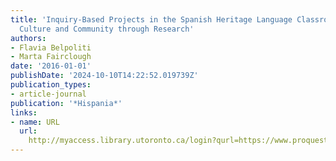 ```yaml
---
title: 'Inquiry-Based Projects in the Spanish Heritage Language Classroom: Connecting
  Culture and Community through Research'
authors:
- Flavia Belpoliti
- Marta Fairclough
date: '2016-01-01'
publishDate: '2024-10-10T14:22:52.019739Z'
publication_types:
- article-journal
publication: '*Hispania*'
links:
- name: URL
  url: 
    http://myaccess.library.utoronto.ca/login?qurl=https://www.proquest.com/docview/1826539982?accountid=14771&bdid=38382&_bd=lriwSNF9kDLrRW1LY4vT%2FnwtJe0%3D
---
```

